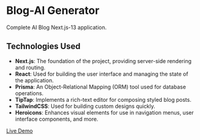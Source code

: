 # Blog-AI Generator

Complete AI Blog Next.js-13 application.

## Technologies Used

- **Next.js**: The foundation of the project, providing server-side rendering and routing.
- **React**: Used for building the user interface and managing the state of the application.
- **Prisma**: An Object-Relational Mapping (ORM) tool used for database operations.
- **TipTap**: Implements a rich-text editor for composing styled blog posts.
- **TailwindCSS**: Used for building custom designs quickly.
- **Heroicons**: Enhances visual elements for use in navigation menus, user interface components, and more.

[Live Demo](https://blog-ai-hdbu.vercel.app/)
